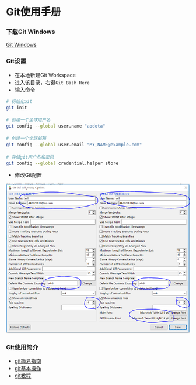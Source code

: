 Git使用手册
===========

### 下载Git Windows
[Git Windows](https://git-scm.com/download/)

### Git设置

- 在本地新建Git Workspace
- 进入该目录，右键`Git Bash Here`
- 输入命令

```Bash
# 初始化git
git init

# 创建一个全球用户名
git config --global user.name "aodota"

# 创建一个全球邮箱
git config --global user.email "MY_NAME@example.com"

# 存储git用户名和密码
git config --global credential.helper store
```
- 修改Git配置

![Git配置](image/Git配置.png)

### Git使用简介
- [git简易指南](http://www.bootcss.com/p/git-guide/)
- [git基本操作](http://www.runoob.com/git/git-basic-operations.html)
- [git教程](http://www.liaoxuefeng.com/wiki/0013739516305929606dd18361248578c67b8067c8c017b000)

